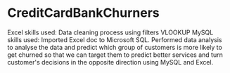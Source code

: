 # CreditCardBankChurners

Excel skills used: Data cleaning process using filters VLOOKUP 
MySQL skills used: Imported Excel doc to Microsoft SQL.
Performed data analysis to analyse the data and predict which
group of customers is more likely to get churned so that we
can target them to predict better services and turn customer's
decisions in the opposite direction using MySQL and Excel.
